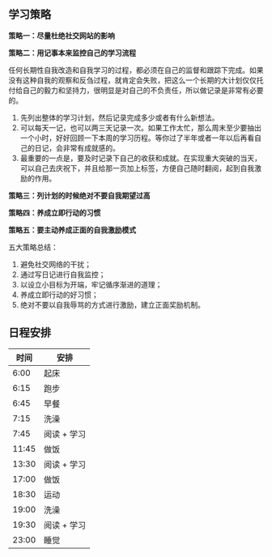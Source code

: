 ## 学习策略

**策略一：尽量杜绝社交网站的影响**

**策略二：用记事本来监控自己的学习流程**

任何长期性自我改造和自我学习的过程，都必须在自己的监督和跟踪下完成。如果没有这种自我的观察和反刍过程，就肯定会失败，把这么一个长期的大计划仅仅托付给自己的毅力和坚持力，很明显是对自己的不负责任，所以做记录是非常有必要的。

1. 先列出整体的学习计划，然后记录完成多少或者有什么新想法。
2. 可以每天一记，也可以两三天记录一次。如果工作太忙，那么周末至少要抽出一个小时，好好回顾一下本周的学习历程。等你过了半年或者一年以后再看自己的日记，会非常有成就感的。
3. 最重要的一点是，要及时记录下自己的收获和成就。在实现重大突破的当天，可以自己去庆祝下，并且给那一页加上标签，方便自己随时翻阅，起到自我激励的作用。

**策略三：列计划的时候绝对不要自我期望过高**

**策略四：养成立即行动的习惯**

**策略五：要主动养成正面的自我激励模式**

五大策略总结：

1. 避免社交网络的干扰；
2. 通过写日记进行自我监控；
3. 以设立小目标为开端，牢记循序渐进的道理；
4. 养成立即行动的好习惯；
5. 绝对不要以自我辱骂的方式进行激励，建立正面奖励机制。

## 日程安排

| 时间  | 安排        |
| ----- | ----------- |
| 6:00  | 起床        |
| 6:15  | 跑步        |
| 6:45  | 早餐        |
| 7:15  | 洗澡        |
| 7:45  | 阅读 + 学习 |
| 11:45 | 做饭        |
| 13:30 | 阅读 + 学习 |
| 17:00 | 做饭        |
| 18:30 | 运动        |
| 19:00 | 洗澡        |
| 19:30 | 阅读 + 学习 |
| 23:00 | 睡觉        |

